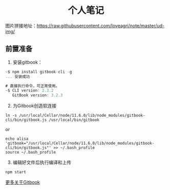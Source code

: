 <center><h1>个人笔记</h1></center>

图片拼接地址：https://raw.githubusercontent.com/loveagri/note/master/ud-img/



## 前置准备

1. 安装gitbook：

```js
~$ npm install gitbook-cli -g
... 安装成功

# 直接执行命令，可正常使用。
~$ CLI version: 2.3.2
   GitBook version: 3.2.3
```

2. 为Gitbook创造软连接

```shell
ln -s /usr/local/Cellar/node/11.6.0/lib/node_modules/gitbook-cli/bin/gitbook.js /usr/local/bin/gitbook
```
or
```shell
echo alisa 'gitbook="/usr/local/Cellar/node/11.6.0/lib/node_modules/gitbook-cli/bin/gitbook.js"' >> ~/.bash_profile
source ~/.bash_profile
```

3. 编辑好文件后执行编译和上传
```$xslt
npm start
```

[更多关于Gitbook](http://gitbook.zhangjikai.com/)



